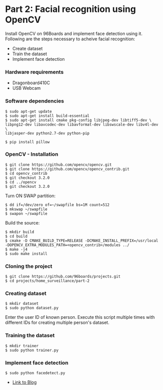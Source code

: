 # Part 2: Facial recognition using OpenCV

Install OpenCV on 96Boards and implement face detection using it. Following are the steps necessary
to acheive facial recognition:

* Create dataset
* Train the dataset
* Implement face detection

### Hardware requirements

* Dragonboard410C
* USB Webcam

### Software dependencies

``` shell
$ sudo apt-get update
$ sudo apt-get install build-essential
$ sudo apt-get install cmake pkg-config libjpeg-dev libtiff5-dev \
libpng12-dev libavcodec-dev libavformat-dev libswscale-dev libv4l-dev \
libjasper-dev python2.7-dev python-pip

$ pip install pillow
```
### OpenCV - Installation

``` shell
$ git clone https://github.com/opencv/opencv.git
$ git clone https://github.com/opencv/opencv_contrib.git
$ cd opencv_contrib
$ git checkout 3.2.0
$ cd ../opencv
$ git checkout 3.2.0
```
Turn ON SWAP partition:

``` shell
$ dd if=/dev/zero of=~/swapfile bs=1M count=512
$ mkswap ~/swapfile
$ swapon ~/swapfile
```
Build the source:

``` shell
$ mkdir build
$ cd build
$ cmake -D CMAKE_BUILD_TYPE=RELEASE -DCMAKE_INSTALL_PREFIX=/usr/local -DOPENCV_EXTRA_MODULES_PATH=<opencv_contrib>/modules ../
$ make -j4
$ sudo make install
```
### Cloning the project

```shell
$ git clone https://github.com/96boards/projects.git
$ cd projects/home_surveillance/part-2
```

### Creating dataset

```shell
$ mkdir dataset
$ sudo python dataset.py
```
Enter the user ID of known person. Execute this script multiple times with different IDs for creating multiple person's dataset.

### Training the dataset

```shell
$ mkdir trainer
$ sudo python trainer.py
```

### Implement face detection

```shell
$ sudo python facedetect.py
```

* [Link to Blog](http://www.96boards.org/blog/part-2-home-surveillance-project-96boards/)
